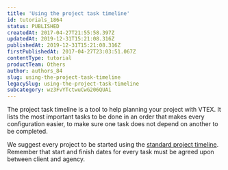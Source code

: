```yaml
---
title: 'Using the project task timeline'
id: tutorials_1864
status: PUBLISHED
createdAt: 2017-04-27T21:55:58.397Z
updatedAt: 2019-12-31T15:21:08.316Z
publishedAt: 2019-12-31T15:21:08.316Z
firstPublishedAt: 2017-04-27T23:03:51.067Z
contentType: tutorial
productTeam: Others
author: authors_84
slug: using-the-project-task-timeline
legacySlug: using-the-project-task-timeline
subcategory: wz3FvYTctwuCwG206QUAi
---
```


The project task timeline is a tool to help planning your project with VTEX. It lists the most important tasks to be done in an order that makes every configuration easier, to make sure one task does not depend on another to be completed.

We suggest every project to be started using the [standard project timeline](https://docs.google.com/spreadsheets/d/1mLvOXwmMQKsaMjm40W-7auPD-21eV_rucQio13cKipI/edit#gid=177050342). Remember that start and finish dates for every task must be agreed upon between client and agency.

